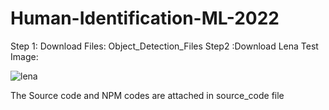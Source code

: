 # Human-Identification-ML-2022

Step 1: Download Files:    Object_Detection_Files
Step2 :Download Lena Test Image: 

![lena](https://user-images.githubusercontent.com/77458628/173560149-017d2685-9f23-4acd-bd21-a9d5d1123adc.png)

The Source code and NPM codes are attached in source_code file
